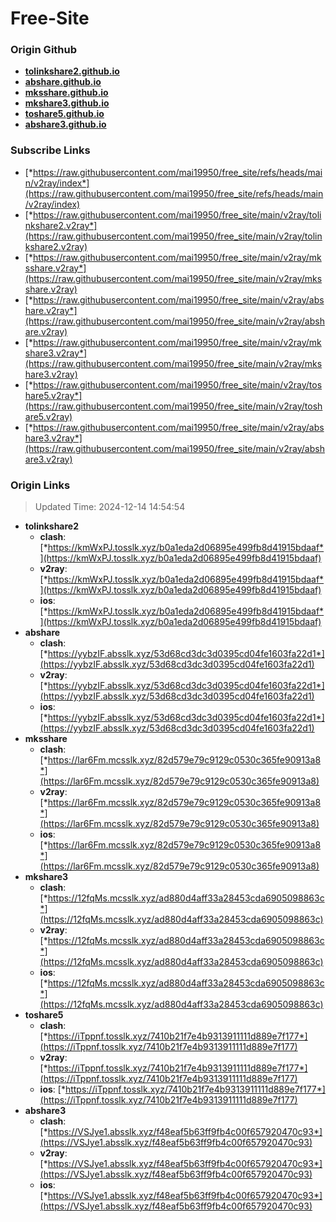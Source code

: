 # Free-Site

### Origin Github

- [**tolinkshare2.github.io**](https://github.com/tolinkshare2/tolinkshare2.github.io)
- [**abshare.github.io**](https://github.com/abshare/abshare.github.io)
- [**mksshare.github.io**](https://github.com/mksshare/mksshare.github.io)
- [**mkshare3.github.io**](https://github.com/mkshare3/mkshare3.github.io)
- [**toshare5.github.io**](https://github.com/toshare5/toshare5.github.io)
- [**abshare3.github.io**](https://github.com/abshare3/abshare3.github.io)

### Subscribe Links

- [*https://raw.githubusercontent.com/mai19950/free_site/refs/heads/main/v2ray/index*](https://raw.githubusercontent.com/mai19950/free_site/refs/heads/main/v2ray/index)
- [*https://raw.githubusercontent.com/mai19950/free_site/main/v2ray/tolinkshare2.v2ray*](https://raw.githubusercontent.com/mai19950/free_site/main/v2ray/tolinkshare2.v2ray)
- [*https://raw.githubusercontent.com/mai19950/free_site/main/v2ray/mksshare.v2ray*](https://raw.githubusercontent.com/mai19950/free_site/main/v2ray/mksshare.v2ray)
- [*https://raw.githubusercontent.com/mai19950/free_site/main/v2ray/abshare.v2ray*](https://raw.githubusercontent.com/mai19950/free_site/main/v2ray/abshare.v2ray)
- [*https://raw.githubusercontent.com/mai19950/free_site/main/v2ray/mkshare3.v2ray*](https://raw.githubusercontent.com/mai19950/free_site/main/v2ray/mkshare3.v2ray)
- [*https://raw.githubusercontent.com/mai19950/free_site/main/v2ray/toshare5.v2ray*](https://raw.githubusercontent.com/mai19950/free_site/main/v2ray/toshare5.v2ray)
- [*https://raw.githubusercontent.com/mai19950/free_site/main/v2ray/abshare3.v2ray*](https://raw.githubusercontent.com/mai19950/free_site/main/v2ray/abshare3.v2ray)

### Origin Links

> Updated Time: 2024-12-14 14:54:54

- **tolinkshare2**
  - **clash**: [*https://kmWxPJ.tosslk.xyz/b0a1eda2d06895e499fb8d41915bdaaf*](https://kmWxPJ.tosslk.xyz/b0a1eda2d06895e499fb8d41915bdaaf)
  - **v2ray**: [*https://kmWxPJ.tosslk.xyz/b0a1eda2d06895e499fb8d41915bdaaf*](https://kmWxPJ.tosslk.xyz/b0a1eda2d06895e499fb8d41915bdaaf)
  - **ios**: [*https://kmWxPJ.tosslk.xyz/b0a1eda2d06895e499fb8d41915bdaaf*](https://kmWxPJ.tosslk.xyz/b0a1eda2d06895e499fb8d41915bdaaf)
- **abshare**
  - **clash**: [*https://yybzIF.absslk.xyz/53d68cd3dc3d0395cd04fe1603fa22d1*](https://yybzIF.absslk.xyz/53d68cd3dc3d0395cd04fe1603fa22d1)
  - **v2ray**: [*https://yybzIF.absslk.xyz/53d68cd3dc3d0395cd04fe1603fa22d1*](https://yybzIF.absslk.xyz/53d68cd3dc3d0395cd04fe1603fa22d1)
  - **ios**: [*https://yybzIF.absslk.xyz/53d68cd3dc3d0395cd04fe1603fa22d1*](https://yybzIF.absslk.xyz/53d68cd3dc3d0395cd04fe1603fa22d1)
- **mksshare**
  - **clash**: [*https://lar6Fm.mcsslk.xyz/82d579e79c9129c0530c365fe90913a8*](https://lar6Fm.mcsslk.xyz/82d579e79c9129c0530c365fe90913a8)
  - **v2ray**: [*https://lar6Fm.mcsslk.xyz/82d579e79c9129c0530c365fe90913a8*](https://lar6Fm.mcsslk.xyz/82d579e79c9129c0530c365fe90913a8)
  - **ios**: [*https://lar6Fm.mcsslk.xyz/82d579e79c9129c0530c365fe90913a8*](https://lar6Fm.mcsslk.xyz/82d579e79c9129c0530c365fe90913a8)
- **mkshare3**
  - **clash**: [*https://12fqMs.mcsslk.xyz/ad880d4aff33a28453cda6905098863c*](https://12fqMs.mcsslk.xyz/ad880d4aff33a28453cda6905098863c)
  - **v2ray**: [*https://12fqMs.mcsslk.xyz/ad880d4aff33a28453cda6905098863c*](https://12fqMs.mcsslk.xyz/ad880d4aff33a28453cda6905098863c)
  - **ios**: [*https://12fqMs.mcsslk.xyz/ad880d4aff33a28453cda6905098863c*](https://12fqMs.mcsslk.xyz/ad880d4aff33a28453cda6905098863c)
- **toshare5**
  - **clash**: [*https://iTppnf.tosslk.xyz/7410b21f7e4b9313911111d889e7f177*](https://iTppnf.tosslk.xyz/7410b21f7e4b9313911111d889e7f177)
  - **v2ray**: [*https://iTppnf.tosslk.xyz/7410b21f7e4b9313911111d889e7f177*](https://iTppnf.tosslk.xyz/7410b21f7e4b9313911111d889e7f177)
  - **ios**: [*https://iTppnf.tosslk.xyz/7410b21f7e4b9313911111d889e7f177*](https://iTppnf.tosslk.xyz/7410b21f7e4b9313911111d889e7f177)
- **abshare3**
  - **clash**: [*https://VSJye1.absslk.xyz/f48eaf5b63ff9fb4c00f657920470c93*](https://VSJye1.absslk.xyz/f48eaf5b63ff9fb4c00f657920470c93)
  - **v2ray**: [*https://VSJye1.absslk.xyz/f48eaf5b63ff9fb4c00f657920470c93*](https://VSJye1.absslk.xyz/f48eaf5b63ff9fb4c00f657920470c93)
  - **ios**: [*https://VSJye1.absslk.xyz/f48eaf5b63ff9fb4c00f657920470c93*](https://VSJye1.absslk.xyz/f48eaf5b63ff9fb4c00f657920470c93)
